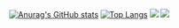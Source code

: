 
[![Anurag's GitHub stats](https://github-readme-stats.vercel.app/api?username=ryuichi3811&show_icons=true&theme=vue)](https://github.com/ryuichi3811)
[![Top Langs](https://github-readme-stats.vercel.app/api/top-langs/?username=ryuichi3811&layout=compact&theme=vue)](https://github.com/ryuichi3811)
[![](http://github-profile-summary-cards.vercel.app/api/cards/productive-time?username=ryuichi3811&utcOffset=9&theme=vue)](https://github.com/ryuichi3811)
[![](http://github-profile-summary-cards.vercel.app/api/cards/profile-details?username=ryuichi3811&theme=vue)](https://github.com/ryuichi3811)
